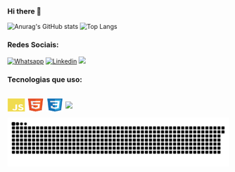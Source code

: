 ### Hi there 👋
![Anurag's GitHub stats](https://github-readme-stats.vercel.app/api?username=esioalmeida&show_icons=true&theme=chartreuse-dark)
![Top Langs](https://github-readme-stats.vercel.app/api/top-langs/?username=esioalmeida&layout=compact&theme=chartreuse-dark)
 
### Redes Sociais:
 
[![Whatsapp](https://img.shields.io/badge/WhatsApp-25D366?style=for-the-badge&logo=whatsapp&logoColor=white)](https://wa.me/5511946592318)
[![Linkedin](https://img.shields.io/badge/LinkedIn-0077B5?style=for-the-badge&logo=linkedin&logoColor=white)](https://www.linkedin.com/in/esio-almeida-179855243/)
<a href = "mailto:contatoesioalmeida98@gmail.com"><img src="https://img.shields.io/badge/-Gmail-%23333?style=for-the-badge&logo=gmail&logoColor=white" target="_blank"></a>

### Tecnologias que uso:

<div style="display: inline_block"><br>
  <img align="center" alt="esio-js" height="30" width="40" src="https://raw.githubusercontent.com/devicons/devicon/master/icons/javascript/javascript-plain.svg">
  <img align="center" alt="esio-html" height="30" width="40" src="https://raw.githubusercontent.com/devicons/devicon/master/icons/html5/html5-original.svg">
  <img align="center" alt="esio-css" height="30" width="40" src="https://raw.githubusercontent.com/devicons/devicon/master/icons/css3/css3-original.svg">
  <img align="center" alt"FIGMA" height="30" widht"40" src="https://cdn.jsdelivr.net/gh/devicons/devicon/icons/figma/figma-original.svg"/>
 </div>
 
 ![snake gif](https://github.com/Esio1998/Esio1998/blob/output/github-contribution-grid-snake.svg)
